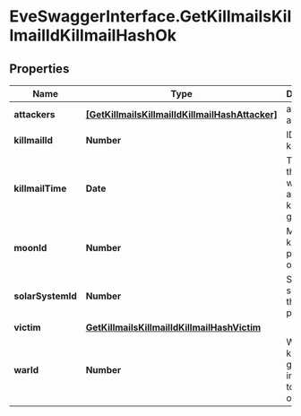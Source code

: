 # EveSwaggerInterface.GetKillmailsKillmailIdKillmailHashOk

## Properties
Name | Type | Description | Notes
------------ | ------------- | ------------- | -------------
**attackers** | [**[GetKillmailsKillmailIdKillmailHashAttacker]**](GetKillmailsKillmailIdKillmailHashAttacker.md) | attackers array | 
**killmailId** | **Number** | ID of the killmail | 
**killmailTime** | **Date** | Time that the victim was killed and the killmail generated  | 
**moonId** | **Number** | Moon if the kill took place at one | [optional] 
**solarSystemId** | **Number** | Solar system that the kill took place in  | 
**victim** | [**GetKillmailsKillmailIdKillmailHashVictim**](GetKillmailsKillmailIdKillmailHashVictim.md) |  | [optional] 
**warId** | **Number** | War if the killmail is generated in relation to an official war  | [optional] 


